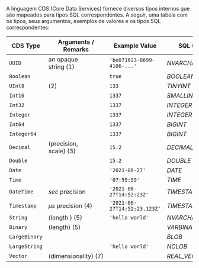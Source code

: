 A linguagem CDS (Core Data Services) fornece diversos tipos internos que são mapeados para tipos SQL correspondentes. A seguir, uma tabela com os tipos, seus argumentos, exemplos de valores e os tipos SQL correspondentes:

| CDS Type      | Arguments / Remarks    | Example Value                | SQL (6)        |
| ------------- | ---------------------- | ---------------------------- | -------------- |
| `UUID`        | an opaque string (1)   | `'be071623-8699-4106-...'`   | _NVARCHAR(36)_ |
| `Boolean`     |                        | `true`                       | _BOOLEAN_      |
| `UInt8`       | (2)                    | `133`                        | _TINYINT_      |
| `Int16`       |                        | `1337`                       | _SMALLINT_     |
| `Int32`       |                        | `1337`                       | _INTEGER_      |
| `Integer`     |                        | `1337`                       | _INTEGER_      |
| `Int64`       |                        | `1337`                       | _BIGINT_       |
| `Integer64`   |                        | `1337`                       | _BIGINT_       |
| `Decimal`     | (precision, scale) (3) | `15.2`                       | _DECIMAL_      |
| `Double`      |                        | `15.2`                       | _DOUBLE_       |
| `Date`        |                        | `'2021-06-27'`               | _DATE_         |
| `Time`        |                        | `'07:59:59'`                 | _TIME_         |
| `DateTime`    | _sec_ precision        | `'2021-06-27T14:52:23Z'`     | _TIMESTAMP_    |
| `Timestamp`   | _µs_ precision (4)     | `'2021-06-27T14:52:23.123Z'` | _TIMESTAMP_    |
| `String`      | (length ) (5)          | `'hello world'`              | _NVARCHAR_     |
| `Binary`      | (length) (5)           |                              | _VARBINARY_    |
| `LargeBinary` |                        |                              | _BLOB_         |
| `LargeString` |                        | `'hello world'`              | _NCLOB_        |
| `Vector`      | (dimensionality) (7)   |                              | _REAL_VECTOR_  |
